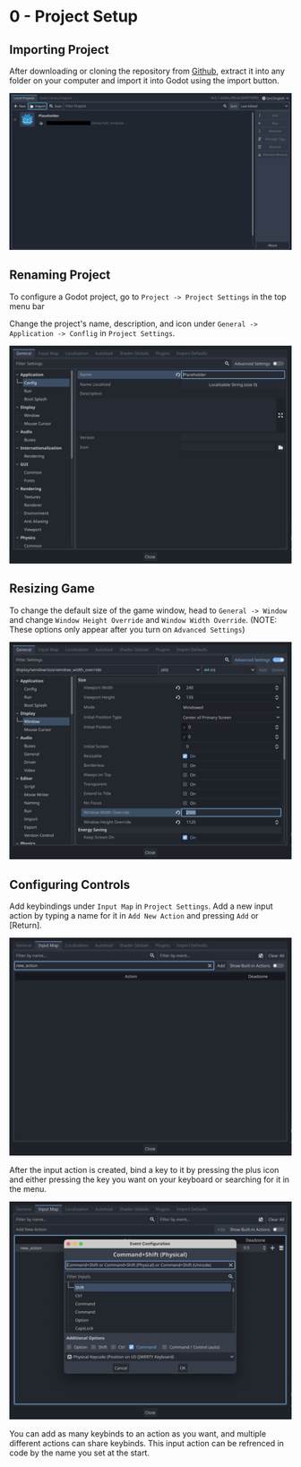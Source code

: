 # 0 - Project Setup

## Importing Project

After downloading or cloning the repository from [Github](https://github.com/RecoilGaming/GDC-Template/tree/main), extract it into any folder on your computer and import it into Godot using the import button.

![Fig. 0-0](../.resources/0-0.png "Fig. 0-0")

## Renaming Project

To configure a Godot project, go to `Project -> Project Settings` in the top menu bar

Change the project's name, description, and icon under `General -> Application -> Conflig` in `Project Settings`.

![Fig. 0-1](../.resources/0-1.png "Fig. 0-1")

## Resizing Game

To change the default size of the game window, head to `General -> Window` and change `Window Height Override` and `Window Width Override`. (NOTE: These options only appear after you turn on `Advanced Settings`)

![Fig. 0-2](../.resources/0-2.png "Fig. 0-2")

## Configuring Controls

Add keybindings under `Input Map` in `Project Settings`. Add a new input action by typing a name for it in `Add New Action` and pressing `Add` or [Return].

![Fig. 0-3](../.resources/0-3.png "Fig. 0-3")

After the input action is created, bind a key to it by pressing the plus icon and either pressing the key you want on your keyboard or searching for it in the menu.

![Fig. 0-4](../.resources/0-4.png "Fig. 0-4")

You can add as many keybinds to an action as you want, and multiple different actions can share keybinds. This input action can be refrenced in code by the name you set at the start.
